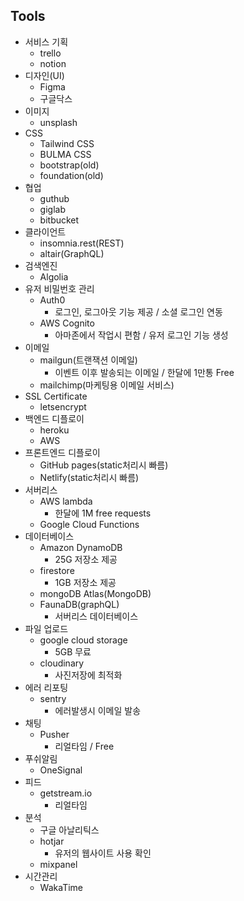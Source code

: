 ## Tools

- 서비스 기획
  - trello
  - notion
- 디자인(UI)
  - Figma
  - 구글닥스
- 이미지
  - unsplash
- CSS
  - Tailwind CSS
  - BULMA CSS
  - bootstrap(old)
  - foundation(old)
- 협업
  - guthub
  - giglab
  - bitbucket
- 클라이언트
  - insomnia.rest(REST) 
  - altair(GraphQL)
- 검색엔진
  - Algolia
- 유저 비밀번호 관리
  - Auth0
    - 로그인, 로그아웃 기능 제공 / 소셜 로그인 연동
  - AWS Cognito
    - 아마존에서 작업시 편함 / 유저 로그인 기능 생성 
- 이메일
  - mailgun(트랜잭션 이메일)
    - 이벤트 이후 발송되는 이메일 / 한달에 1만통 Free
  - mailchimp(마케팅용 이메일 서비스) 
- SSL Certificate
    - letsencrypt
- 백엔드 디플로이
  - heroku
  - AWS
- 프론트엔드 디플로이
  - GitHub pages(static처리시 빠름)
  - Netlify(static처리시 빠름)
- 서버리스
  - AWS lambda
    - 한달에 1M free requests
  - Google Cloud Functions
- 데이터베이스
  - Amazon DynamoDB
    - 25G 저장소 제공
  - firestore
    - 1GB 저장소 제공
  - mongoDB Atlas(MongoDB)
  - FaunaDB(graphQL)
    - 서버리스 데이터베이스
- 파일 업로드
  - google cloud storage
    - 5GB 무료
  - cloudinary
    - 사진저장에 최적화
- 에러 리포팅
  - sentry
    - 에러발생시 이메일 발송
- 채팅
  - Pusher
    - 리얼타임 / Free
- 푸쉬알림
  - OneSignal
- 피드
  - getstream.io
    - 리얼타임
- 분석
  - 구글 아날리틱스
  - hotjar
    - 유저의 웹사이트 사용 확인
  - mixpanel
- 시간관리
  - WakaTime
